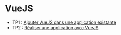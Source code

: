 # VueJS

* TP1 : [Ajouter VueJS dans une application existante](tp1.md)
* TP2 : [Réaliser une application avec VueJS](tp2.md)

